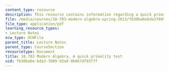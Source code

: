 ```yaml
---
content_type: resource
description: This resource contains information regarding a quick primality test.
file: /media/courses/18-703-modern-algebra-spring-2013/fb30ba6ebda3760993ad9b667df85f7f_MIT18_703S13_pra_l_22.pdf
file_type: application/pdf
learning_resource_types:
- Lecture Notes
ocw_type: OCWFile
parent_title: Lecture Notes
parent_type: CourseSection
resourcetype: Document
title: 18.703 Modern Algebra, A quick primality test
uid: fb30ba6e-bda3-7609-93ad-9b667df85f7f
---
```

